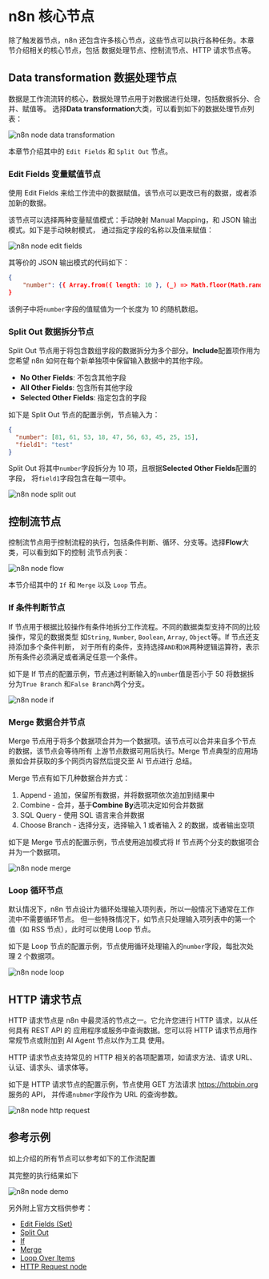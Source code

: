 # n8n 核心节点

除了触发器节点，n8n 还包含许多核心节点，这些节点可以执行各种任务。本章节介绍相关的核心节点，包括
数据处理节点、控制流节点、HTTP 请求节点等。

## Data transformation 数据处理节点

数据是工作流流转的核心，数据处理节点用于对数据进行处理，包括数据拆分、合并、赋值等。
选择**Data transformation**大类，可以看到如下的数据处理节点列表：

![n8n node data transformation](images/n8n_node_data_transformation.png)

本章节介绍其中的 `Edit Fields` 和 `Split Out` 节点。

### Edit Fields 变量赋值节点

使用 Edit Fields 来给工作流中的数据赋值。该节点可以更改已有的数据，或者添加新的数据。

该节点可以选择两种变量赋值模式：手动映射 Manual Mapping，和 JSON 输出模式。如下是手动映射模式，
通过指定字段的名称以及值来赋值：

![n8n node edit fields](images/n8n_node_edit_fields.png)

其等价的 JSON 输出模式的代码如下：

```json
{
    "number": {{ Array.from({ length: 10 }, (_) => Math.floor(Math.random() * 100)) }}
}
```

该例子中将`number`字段的值赋值为一个长度为 10 的随机数组。

### Split Out 数据拆分节点

Split Out 节点用于将包含数组字段的数据拆分为多个部分。**Include**配置项作用为您希望 n8n
如何在每个新单独项中保留输入数据中的其他字段。

- **No Other Fields**: 不包含其他字段
- **All Other Fields**: 包含所有其他字段
- **Selected Other Fields**: 指定包含的字段

如下是 Split Out 节点的配置示例，节点输入为：

```json
{
  "number": [81, 61, 53, 18, 47, 56, 63, 45, 25, 15],
  "field1": "test"
}
```

Split Out 将其中`number`字段拆分为 10 项，且根据**Selected Other Fields**配置的字段，
将`field1`字段包含在每一项中。

![n8n node split out](images/n8n_node_split_out.png)

## 控制流节点

控制流节点用于控制流程的执行，包括条件判断、循环、分支等。选择**Flow**大类，可以看到如下的控制
流节点列表：

![n8n node flow](images/n8n_node_flow.png)

本节介绍其中的 `If` 和 `Merge` 以及 `Loop` 节点。

### If 条件判断节点

If 节点用于根据比较操作有条件地拆分工作流程。不同的数据类型支持不同的比较操作，常见的数据类型
如`String`, `Number`, `Boolean`, `Array`, `Object`等。If 节点还支持添加多个条件判断，
对于所有的条件，支持选择`AND`和`OR`两种逻辑运算符，表示所有条件必须满足或者满足任意一个条件。

如下是 If 节点的配置示例，节点通过判断输入的`number`值是否小于 50 将数据拆分为`True Branch`
和`False Branch`两个分支。

![n8n node if](images/n8n_node_if.png)

### Merge 数据合并节点

Merge 节点用于将多个数据项合并为一个数据项。该节点可以合并来自多个节点的数据，该节点会等待所有
上游节点数据可用后执行。Merge 节点典型的应用场景如合并获取的多个网页内容然后提交至 AI 节点进行
总结。

Merge 节点有如下几种数据合并方式：

1. Append - 追加，保留所有数据，并将数据项依次追加到结果中
2. Combine - 合并，基于**Combine By**选项决定如何合并数据
3. SQL Query - 使用 SQL 语言来合并数据
4. Choose Branch - 选择分支，选择输入 1 或者输入 2 的数据，或者输出空项

如下是 Merge 节点的配置示例，节点使用追加模式将 If 节点两个分支的数据项合并为一个数据项。

![n8n node merge](images/n8n_node_merge.png)

### Loop 循环节点

默认情况下，n8n 节点设计为循环处理输入项列表，所以一般情况下通常在工作流中不需要循环节点。
但一些特殊情况下，如节点只处理输入项列表中的第一个值（如 RSS 节点），此时可以使用 Loop 节点。

如下是 Loop 节点的配置示例，节点使用循环处理输入的`number`字段，每批次处理 2 个数据项。

![n8n node loop](images/n8n_node_loop.png)

## HTTP 请求节点

HTTP 请求节点是 n8n 中最灵活的节点之一。它允许您进行 HTTP 请求，以从任何具有 REST API 的
应用程序或服务中查询数据。您可以将 HTTP 请求节点用作常规节点或附加到 AI Agent 节点以作为工具
使用。

HTTP 请求节点支持常见的 HTTP 相关的各项配置项，如请求方法、请求 URL、认证、请求头、请求体等。

如下是 HTTP 请求节点的配置示例，节点使用 GET 方法请求 <https://httpbin.org> 服务的 API，
并传递`nubmer`字段作为 URL 的查询参数。

![n8n node http request](images/n8n_node_http_request.png)

## 参考示例

如上介绍的所有节点可以参考如下的工作流配置

<n8n-workflow src='workflows/c03/n8n_node_demo.json'/>

其完整的执行结果如下

![n8n node demo](images/n8n_node_demo_workflow.png)

另外附上官方文档供参考：

- [Edit Fields (Set)](https://docs.n8n.io/integrations/builtin/core-nodes/n8n-nodes-base.set/)
- [Split Out](https://docs.n8n.io/integrations/builtin/core-nodes/n8n-nodes-base.splitout/)
- [If](https://docs.n8n.io/integrations/builtin/core-nodes/n8n-nodes-base.if/)
- [Merge](https://docs.n8n.io/integrations/builtin/core-nodes/n8n-nodes-base.merge/)
- [Loop Over Items](https://docs.n8n.io/integrations/builtin/core-nodes/n8n-nodes-base.splitinbatches/)
- [HTTP Request node](https://docs.n8n.io/integrations/builtin/core-nodes/n8n-nodes-base.httprequest/)
